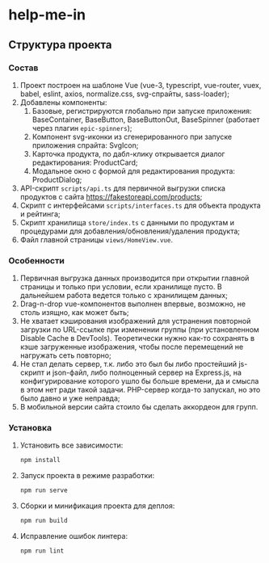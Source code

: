 # help-me-in

## Структура проекта

### Состав

1. Проект построен на шаблоне Vue (vue-3, typescript, vue-router, vuex, babel, eslint, axios, normalize.css, svg-спрайты, sass-loader);
2. Добавлены компоненты:
    1. Базовые, регистрируются глобально при запуске приложения: BaseContainer, BaseButton, BaseButtonOut, BaseSpinner (работает через плагин `epic-spinners`);
    2. Компонент svg-иконки из сгенерированного при запуске приложения спрайта: SvgIcon;
    3. Карточка продукта, по дабл-клику открывается диалог редактирования: ProductCard;
    4. Модальное окно с формой для редактирования продукта: ProductDialog;
3. API-скрипт `scripts/api.ts` для первичной выгрузки списка продуктов с сайта <https://fakestoreapi.com/products>;
4. Скрипт с интерфейсами `scripts/interfaces.ts` для объекта продукта и рейтинга;
5. Скрипт хранилища `store/index.ts` с данными по продуктам и процедурами для добавления/обновления/удаления продукта;
6. Файл главной страницы `views/HomeView.vue`.

### Особенности

1. Первичная выгрузка данных производится при открытии главной страницы и только при условии, если хранилище пусто. В дальнейшем работа ведется только с хранилищем данных;
2. Drag-n-drop vue-компонентов выполнен впервые, возможно, не столь изящно, как может быть;
3. Не хватает кэширования изображений для устранения повторной загрузки по URL-ссылке при изменении группы (при установленном Disable Cache в DevTools). Теоретически нужно как-то сохранять в кэше загруженные изображения, чтобы после перемещений не нагружать сеть повторно;
4. Не стал делать сервер, т.к. либо это был бы либо простейший js-скрипт и json-файл, либо полноценный сервер на Express.js, на конфигурирование которого ушло бы больше времени, да и смысла в этом нет ради такой задачи. PHP-сервер когда-то запускал, но это было давно и уже неправда;
5. В мобильной версии сайта стоило бы сделать аккордеон для групп.

### Установка

1. Установить все зависимости:

    ```js
    npm install
    ```

2. Запуск проекта в режиме разработки:

    ```js
    npm run serve
    ```

3. Сборки и минификация проекта для деплоя:

    ```js
    npm run build
    ```

4. Исправление ошибок линтера:

    ```js
    npm run lint
    ```

